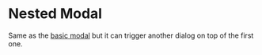 # Nested Modal

Same as the [basic modal](../basic-modal/index.md) but it can trigger another dialog on top of the first one.

<ComponentPreview name="NestedModal" />
